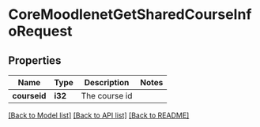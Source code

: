# CoreMoodlenetGetSharedCourseInfoRequest

## Properties

Name | Type | Description | Notes
------------ | ------------- | ------------- | -------------
**courseid** | **i32** | The course id | 

[[Back to Model list]](../README.md#documentation-for-models) [[Back to API list]](../README.md#documentation-for-api-endpoints) [[Back to README]](../README.md)


